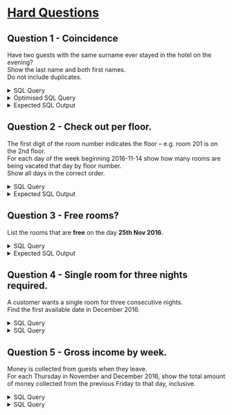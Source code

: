 
# [Hard Questions](https://sqlzoo.net/wiki/Guest_House_Assessment_Hard)
## Question 1 - Coincidence
Have two guests with the same surname ever stayed in the hotel on the evening?\
Show the last name and both first names.\
Do not include duplicates. 

<details>  
  <summary>SQL Query</summary>

```
WITH CheckOutTbl AS (
SELECT g.last_name as 'lName', g.first_name as 'fName',  bk.booking_id, bk.booking_date as 'CheckIn', bk.nights,
(bk.booking_date + INTERVAL bk.nights DAY) as 'CheckOut'
FROM booking as bk
JOIN guest as g
ON (g.id = bk.guest_id)
ORDER BY g.last_name
),
JoinedTbl AS (
SELECT tbl1.lName as 'lName', tbl1.fName as 'fName1', tbl1.CheckIn as 'ChkIn1', tbl1.Checkout as 'ChkOut1',
tbl2.fName as 'fName2', tbl2.CheckIn as 'ChkIn2', tbl2.Checkout as 'ChkOut2'
FROM CheckOutTbl as tbl1, CheckOutTbl as tbl2
WHERE (tbl1.fName <> tbl2.fName) AND (tbl1.lName = tbl2.lName)
ORDER BY tbl1.fName DESC, tbl1.lName DESC
),
matchtbl AS (
Select 
jt.lName,
jt.fName1,
DATE_FORMAT(jt.ChkIn1, "%d/%m/%Y") as 'ChkIn1',
DATE_FORMAT(jt.ChkOut1, "%d/%m/%Y") as 'ChkOut1',
jt.fName2,
DATE_FORMAT(jt.ChkIn2, "%d/%m/%Y") as 'ChkIn2',
DATE_FORMAT(jt.ChkOut2, "%d/%m/%Y") as 'ChkOut2',
(IF((jt.ChkIn1 < jt.ChkOut2) AND (jt.ChkOut1 > jt.ChkIn2),1,0)) as 'match'
FROM JoinedTbl as jt
ORDER BY jt.fName1 DESC
)
SELECT
mt.lName as 'Last Name',
mt.fName1 as 'Cust 1 First Name',
mt.fName2 as 'Cust 2 First Name'
FROM matchtbl as mt
WHERE mt.match = 1
GROUP BY mt.lName
ORDER BY mt.lName ASC
```

</details>

<details>  
  <summary>Optimised SQL Query</summary>



</details>


<details>  
  <summary>Expected SQL Output</summary>

![image](https://github.com/user-attachments/assets/b71e6e13-cb44-432e-8bc5-3cc2830370bd)


</details>

## Question 2 - Check out per floor. 
The first digit of the room number indicates the floor – e.g. room 201 is on the 2nd floor.\
For each day of the week beginning 2016-11-14 show how many rooms are being vacated that day by floor number.\
Show all days in the correct order.

<details>  
  <summary>SQL Query</summary>

```
SELECT
DATE_FORMAT(bk.booking_date,"%Y-%m-%d") as 'BookIn Date',
bk.booking_id,
bk.room_no,
SUM(CASE WHEN bk.room_no < 200 THEN 1 ELSE 0 END) as '1st',
SUM(CASE WHEN bk.room_no BETWEEN 200 AND 299 THEN 1 ELSE 0 END) as '2nd',
SUM(CASE WHEN bk.room_no >= 300 THEN 1 ELSE 0 END) as '3rd'
FROM booking as bk
WHERE bk.booking_date BETWEEN '2016-11-14' 
AND ('2016-11-14' + INTERVAL 6 DAY)
GROUP BY bk.booking_date
ORDER BY bk.booking_date ASC, room_no ASC
```

</details>

<details>  
  <summary>Expected SQL Output</summary>

![image](https://github.com/user-attachments/assets/d8acdfe3-37e7-4b7e-8215-eebd17d089ce)


</details>

## Question 3 - Free rooms?
List the rooms that are **free** on the day **25th Nov 2016**. 

<details>  
  <summary>SQL Query</summary>

```
WITH NoRoom AS (
SELECT
bk.room_no as 'room',
bk.booking_id,
DATE_FORMAT(bk.booking_date,"%d/%m/%Y") as 'ChkIn',
bk.nights,
DATE_FORMAT((bk.booking_date + INTERVAL bk.nights DAY),"%d/%m/%Y") as 'ChkOut'
FROM booking as bk
WHERE ((bk.booking_date + INTERVAL bk.nights DAY) > '2016-11-25' AND
bk.booking_date <= '2016-11-25')
ORDER BY room ASC
)

SELECT
DISTINCT(bk.room_no) as 'room'
FROM booking  as bk
WHERE bk.room_no NOT IN  (SELECT room FROM NoRoom)
```

</details>

<details>  
  <summary>Expected SQL Output</summary>

![image](https://github.com/user-attachments/assets/0a076a93-3c8c-42e1-9cc3-a1c591ff1ca8)

</details>


## Question 4 - Single room for three nights required.
A customer wants a single room for three consecutive nights.\
Find the first available date in December 2016.

<details>  
  <summary>SQL Query</summary>



</details>

<details>  
  <summary>SQL Query</summary>



</details>



## Question 5 - Gross income by week.
Money is collected from guests when they leave.\
For each Thursday in November and December 2016, show the total amount of money collected from the previous Friday to that day, inclusive. 

<details>  
  <summary>SQL Query</summary>



</details>

<details>  
  <summary>SQL Query</summary>



</details>
